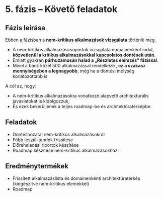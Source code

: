 # 5. fázis – Követő feladatok

## Fázis leírása

Ebben a fázisban a **nem-kritikus alkalmazások vizsgálata** történik meg.

- A nem-kritikus alkalmazáscsoportok vizsgálata domainenként indul, **közvetlenül a kritikus alkalmazásokkal kapcsolatos döntések után**.
- Emiatt gyakran **párhuzamosan halad a „Részletes elemzés” fázissal**.
- Mivel a bank közel 500 alkalmazással rendelkezik, **ez a szakasz mennyiségében a legnagyobb**, még ha a döntési mélység korlátozottabb is.

A cél az, hogy:
- A nem-kritikus alkalmazásokra vonatkozó alapvető architekturális javaslatokat is kidolgozzuk,
- És ezek bekerüljenek a teljes roadmap-be és architektúratérképbe.

## Feladatok

- Döntéshozatal nem-kritikus alkalmazásokról  
- Főbb leszállítandók frissítése  
- Előrehaladási riportok készítése  
- Roadmap készítése nem-kritikus alkalmazásokhoz  

## Eredménytermékek

- Frissített alkalmazáslista és domainenkénti architektúratérkép (kiegészítve nem-kritikus elemekkel)  
- Roadmap  

